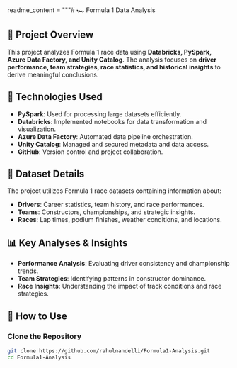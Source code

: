 readme_content = """# 🏎️ Formula 1 Data Analysis

## 📌 Project Overview
This project analyzes Formula 1 race data using **Databricks, PySpark, Azure Data Factory, and Unity Catalog**. The analysis focuses on **driver performance, team strategies, race statistics, and historical insights** to derive meaningful conclusions.

## 🔧 Technologies Used
- **PySpark**: Used for processing large datasets efficiently.
- **Databricks**: Implemented notebooks for data transformation and visualization.
- **Azure Data Factory**: Automated data pipeline orchestration.
- **Unity Catalog**: Managed and secured metadata and data access.
- **GitHub**: Version control and project collaboration.

## 📂 Dataset Details
The project utilizes Formula 1 race datasets containing information about:
- **Drivers**: Career statistics, team history, and race performances.
- **Teams**: Constructors, championships, and strategic insights.
- **Races**: Lap times, podium finishes, weather conditions, and locations.

## 📊 Key Analyses & Insights
- **Performance Analysis**: Evaluating driver consistency and championship trends.
- **Team Strategies**: Identifying patterns in constructor dominance.
- **Race Insights**: Understanding the impact of track conditions and race strategies.

## 🚀 How to Use
### Clone the Repository
```sh
git clone https://github.com/rahulnandelli/Formula1-Analysis.git
cd Formula1-Analysis
